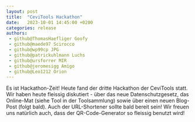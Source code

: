 ```yaml
---
layout: post
title:  "CeviTools Hackathon"
date:   2023-10-01 14:45:00 +0200
categories: release
authors:
 - github@ThomasHaefliger Goofy
 - github@maede97 Scirocco
 - github@wp99cp JPG
 - github@patrickuhlmann Luchs
 - github@ursforrer MIR
 - github@jeromesigg Amigo
 - github@Leo1212 Orion
---
```


Es ist Hackathon-Zeit! Heute fand der dritte Hackathon der CeviTools statt. Wir haben heute fleissig diskutiert - über das neue Datenschutzgesetz, das Online-Mat (siehe Tool in der Toolsammlung) sowie über einen neuen Blog-Post (folgt bald). Auch der URL-Shortener sollte bald bereit sein! Wir freuen uns natürlich auch, dass der QR-Code-Generator so fleissig benutzt wird!
